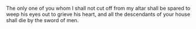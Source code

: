 The only one of you whom I shall not cut off from my altar shall be spared to weep his eyes out to grieve his heart, and all the descendants of your house shall die by the sword of men.
